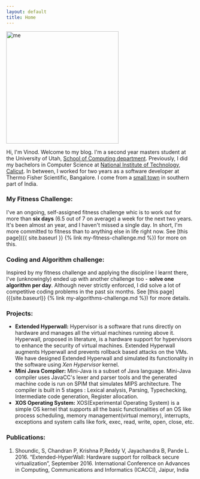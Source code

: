 ```yaml
---
layout: default
title: Home
---
```


<div>
  <img src="{{ site.base_url }} {% link /assets/Profile.png%}"
       alt="me"
       style="width:300px; height=300px;">
</div>


Hi, I'm Vinod. Welcome to my blog. I'm a second year masters student at the University of Utah,
[School of Computing department](http://www.cs.utah.edu/). Previously, I did my bachelors in Computer
Science at [National Institute of Technology, Calicut](http://www.nitc.ac.in/). In between, I worked for
two years as a software developer at Thermo Fisher Scientific, Bangalore. I come from a
[small town](https://en.wikipedia.org/wiki/Guntakal) in southern part of India.


### My Fitness Challenge:
I've an ongoing, self-assigned fitness challenge whic is to work out for more than __six days__ (6.5
out of 7 on average)  a week for the next two years. It's been almost an year, and I haven't missed a single day. In short, I'm
more committed to fitness than to anything else in life right now. See [this page]({{ site.baseurl }}
 {% link my-fitness-challenge.md %}) for more on this.

### Coding and Algorithm challenge:
Inspired by my fitness challenge and applying the discipline I learnt there, I've (unknowingly) ended up
with another challenge too - __solve one algorithm per day__. Although never strictly enforced, I did solve a lot of
competitive coding problems in the past six months. See [this page]({{site.baseurl}}
{% link my-algorithms-challenge.md %}) for more details.

### Projects:
- **Extended Hyperwall:** Hypervisor is a software that runs directly on hardware
and manages all the virtual machines running above it. Hyperwall, proposed in
literature, is a hardware support for hypervisors to enhance the security of
virtual machines. Extended Hyperwall augments Hyperwall and prevents rollback
based attacks on the VMs. We have designed Extended Hyperwall and simulated its
functionality in the software using _Xen Hypervisor_ kernel. 
- **Mini Java Compiler:** Mini-Java is a subset of Java language. Mini-Java
compiler uses JavaCC's lexer and parser tools and the generated
machine code is run on SPIM that simulates MIPS architecture. The compiler is
built in 5 stages : Lexical analysis, Parsing, Typechecking, Intermediate code
generation, Register allocation.
- **XOS Operating System:** XOS(Experimental Operating System) is a simple OS
kernel that supports all the basic functionalities of an OS like process
scheduling, memory management(virtual memory), interrupts, exceptions and
system calls like fork, exec, read, write, open, close, etc.

### Publications:
1.  Shoundic, S, Chandran P, Krishna P,Reddy V, Jayachandra B, Pande L. 2016.
   “Extended-HyperWall: Hardware support for rollback secure virtualization”, 
   September 2016. International Conference on Advances in Computing, 
   Communications and Informatics (ICACCI), Jaipur, India

